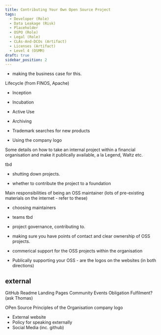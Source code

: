 ```yaml
---
title: Contributing Your Own Open Source Project
tags: 
  - Developer (Role)
  - Data Leakage (Risk)
  - Placeholder
  - OSPO (Role)
  - Legal (Role)
  - CLAs-And-DCOs (Artifact)
  - Licenses (Artifact)
  - Level 4 (OSMM)
draft: true
sidebar_position: 2
---
```


- making the business case for this.


Lifecycle (from FINOS, Apache)

- Inception
- Incubation
- Active Use
- Archiving


- Trademark searches for new products
- Using the company logo


Some details on how to take an internal project within a financial organisation and make it publically available, a la Legend, Waltz etc.

tbd



- shutting down projects.

- whether to contribute the project to a foundation


Main responsibilities of being an OSS maintainer (lots of pre-existing materials on the internet - refer to these)


- choosing maintainers
- teams
tbd

- project governance, contributing to.
- making sure you have points of contact and clear ownership of OSS projects.
- commerical support for the OSS projects within the organisation
- Publically supporting your OSS - are the logos on the websites (in both directions)


## external

GitHub Readme
Landing Pages
Community Events
Obligation Fulfilment? (ask Thomas)

OPen Source Principles of the Organisation
company logo

- External website 
- Policy for speaking externally
- Social Media (inc. github)



